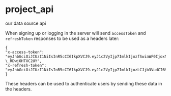 # project_api

our data source api

When signing up or logging in the server will send `accessToken` and `refreshToken` responses to be used as a headers later:

```
{
"x-access-token": "eyJhbGciOiJIUzI1NiIsInR5cCI6IkpXVCJ9.eyJ1c2VyIjp7ImlkIjozfSwiaWF0IjoxNjAyODU1OTQxLCJleHAiOjE2MDM3NTU5NDF9.BoI6vn_dMSOEgKAcbfHfPXH35TabI-\_RDwjOHTXC2UY",
"x-refresh-token": "eyJhbGciOiJIUzI1NiIsInR5cCI6IkpXVCJ9.eyJ1c2VyIjp7ImlkIjozLCJjb3VudCI6MH0sImlhdCI6MTYwMjg1NTk0MSwiZXhwIjoyMjA3NjU1OTQxfQ.xZNJdZ6iK8w4TneG_rldcmAPlEEaNNEeABg9bsurRRs"
}
```

These headers can be used to authenticate users by sending these data in the headers.
